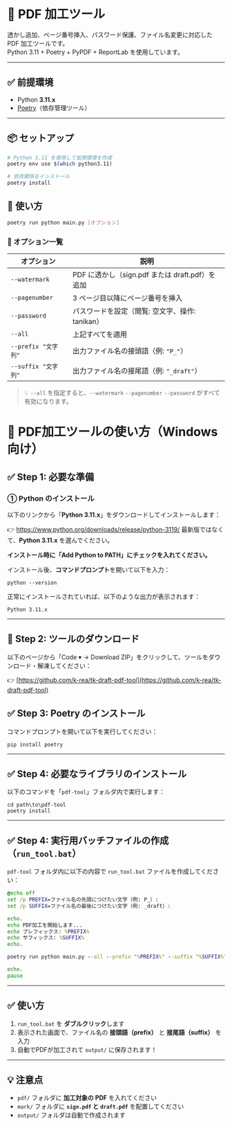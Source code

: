 # 📄 PDF 加工ツール

透かし追加、ページ番号挿入、パスワード保護、ファイル名変更に対応した PDF 加工ツールです。  
Python 3.11 + Poetry + PyPDF + ReportLab を使用しています。

---

## ✅ 前提環境

- Python **3.11.x**
- [Poetry](https://python-poetry.org/)（依存管理ツール）

---

## 📦 セットアップ

```bash
# Python 3.11 を使用して仮想環境を作成
poetry env use $(which python3.11)

# 依存関係をインストール
poetry install
```

## 🚀 使い方

```bash
poetry run python main.py [オプション]
```

### 🔧 オプション一覧

| オプション           | 説明                                               |
|----------------------|----------------------------------------------------|
| `--watermark`        | PDF に透かし（sign.pdf または draft.pdf）を追加   |
| `--pagenumber`       | 3 ページ目以降にページ番号を挿入                   |
| `--password`         | パスワードを設定（閲覧: 空文字、操作: tanikan）    |
| `--all`              | 上記すべてを適用                                  |
| `--prefix "文字列"`  | 出力ファイル名の接頭語（例: `"P_"`）               |
| `--suffix "文字列"`  | 出力ファイル名の接尾語（例: `"_draft"`）           |

> 💡 `--all` を指定すると、`--watermark` `--pagenumber` `--password` がすべて有効になります。


# 📄 PDF加工ツールの使い方（Windows向け）

## ✅ Step 1: 必要な準備

### ① Python のインストール

以下のリンクから「**Python 3.11.x**」をダウンロードしてインストールします：

👉 https://www.python.org/downloads/release/python-3119/
 最新版ではなくて、**Python 3.11.x** を選んでください。

**インストール時に「Add Python to PATH」にチェックを入れてください。**

インストール後、**コマンドプロンプト**を開いて以下を入力：
```shell
python --version
````

正常にインストールされていれば、以下のような出力が表示されます：

```shell
Python 3.11.x
```
---

## 🔽 Step 2: ツールのダウンロード

以下のページから「Code ▾ → Download ZIP」をクリックして、ツールをダウンロード・解凍してください：

👉 [https://github.com/k-rea/tk-draft-pdf-tool](https://github.com/k-rea/tk-draft-pdf-tool)


## ✅ Step 3: Poetry のインストール

コマンドプロンプトを開いて以下を実行してください：

```shell
pip install poetry
```

---

## ✅ Step 4: 必要なライブラリのインストール

以下のコマンドを「`pdf-tool`」フォルダ内で実行します：

```shell
cd path\to\pdf-tool
poetry install
```
---

## ✅ Step 4: 実行用バッチファイルの作成（`run_tool.bat`）

`pdf-tool` フォルダ内に以下の内容で `run_tool.bat` ファイルを作成してください：

```bat
@echo off
set /p PREFIX=ファイル名の先頭につけたい文字（例: P_）:
set /p SUFFIX=ファイル名の最後につけたい文字（例: _draft）:

echo.
echo PDF加工を開始します...
echo プレフィックス: %PREFIX%
echo サフィックス: %SUFFIX%
echo.

poetry run python main.py --all --prefix "%PREFIX%" --suffix "%SUFFIX%"

echo.
pause
```
---

## ✅ 使い方

1. `run_tool.bat` を **ダブルクリック**します  
2. 表示された画面で、ファイル名の **接頭語（prefix）** と **接尾語（suffix）** を入力  
3. 自動でPDFが加工されて `output/` に保存されます！

---

## 💡 注意点

- `pdf/` フォルダに **加工対象の PDF** を入れてください  
- `mark/` フォルダに **`sign.pdf` と `draft.pdf`** を配置してください  
- `output/` フォルダは自動で作成されます
